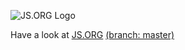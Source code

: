 ![JS.ORG Logo](http://logo.js.org/png/github_header.png)

Have a look at [JS.ORG](https://js.org) [(branch: master)](https://github.com/js-org/js-org/tree/master)
